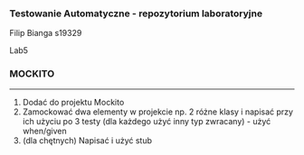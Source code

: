 <h3>Testowanie Automatyczne - repozytorium laboratoryjne</h3>
<p>Filip Bianga s19329</p>
<p>Lab5</p>
<h3>MOCKITO</h3>
<hr>
<ol>
<li>Dodać do projektu Mockito</li>
<li>Zamockować dwa elementy w projekcie np. 2 różne klasy i napisać przy ich użyciu po 3 testy (dla każdego użyć inny typ zwracany) - użyć when/given</li>
<li>(dla chętnych) Napisać i użyć stub</li>
</ol>